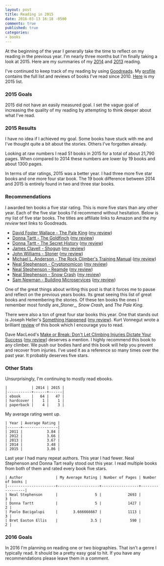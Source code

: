 ```yaml
---
layout: post
title: Reading in 2015
date: 2016-03-13 16:18 -0500
comments: true
published: true
categories:
- books
---
```


At the beginning of the year I generally take the time to reflect on
my reading in the previous year. I'm nearly three months but I'm
finally taking a look at 2015. Here are my summaries of my
[2014](http://jakemccrary.com/blog/2015/01/08/reading-in-2014/) and
[2013](http://jakemccrary.com/blog/2014/01/01/using-incanter-to-review-my-2013-reading/)
reading.

I've continued to keep track of my reading by using
[Goodreads](http://goodreads.com). My
[profile](https://www.goodreads.com/user/show/3431614-jake-mccrary)
contains the full list and reviews of books I've read
since 2010. [Here](https://www.goodreads.com/review/list/3431614-jake-mccrary?read_at=2015)
is my 2015 list.

### 2015 Goals ###

2015 did not have an easily measured goal. I set the vague goal of
increasing the quality of my reading by attempting to think deeper about
what I've read.

### 2015 Results ###

I have no idea if I achieved my goal. Some books have stuck with me
and I've thought quite a bit about the stories. Others I've forgotten
already.

Looking at raw numbers I read 51 books in 2015 for a total of about
21,790 pages. When compared to 2014 these numbers are lower by 19
books and about 1300 pages.

In terms of star ratings, 2015 was a better year. I had three more
five star books and one more four star book. The 19 book difference
between 2014 and 2015 is entirely found in two and three star books.

### Recommendations ###

I awarded ten books a five star rating. This is more five stars than
any other year. Each of the five star books I'd recommend without
hesitation. Below is my list of five star books. The titles are
affiliate links to Amazon and the _my review_ text links to
Goodreads.

* [David Foster Wallace - The Pale King](http://amzn.to/24YyEvJ) ([my review](https://www.goodreads.com/review/show/882190236))
* [Donna Tartt - The Goldfinch](http://amzn.to/1QPjLV6) ([my review](https://www.goodreads.com/review/show/1168264855))
* [Donna Tartt - The Secret History](http://amzn.to/1M0BjhZ) ([my review](https://www.goodreads.com/review/show/1225842414))
* [James Clavell - Shogun](http://amzn.to/1pFcZZg) ([my review](https://www.goodreads.com/review/show/1284160882))
* [John Williams - Stoner](http://amzn.to/1P6YKAX) ([my review](https://www.goodreads.com/review/show/1152858937))
* [Michael L. Anderson - The Rock Climber's Training Manual](http://amzn.to/1QPjSA2) ([my review](https://www.goodreads.com/review/show/1420673577))
* [Neal Stephenson - Cryptonomicon](http://amzn.to/1P6YMbY) ([my review](https://www.goodreads.com/review/show/799153387))
* [Neal Stephenson - Reamde](http://amzn.to/24Yy8xF) ([my review](https://www.goodreads.com/review/show/927872107))
* [Neal Stephenson - Snow Crash](http://amzn.to/1pFd3bo) ([my review](https://www.goodreads.com/review/show/799153414))
* [Sam Newman - Building Microservices](http://amzn.to/1YO1HOf) ([my review](https://www.goodreads.com/review/show/1202873191))

One of the great things about writing this post is that it forces me
to pause and reflect on the previous years books. Its great seeing
this list of great books and remembering the stories. Of these ten
books the ones I remember most fondly are_Stoner_, _Snow Crash_, and
_The Pale King_.

There were also a ton of great four star books this year. One that
stands out is Joseph Heller's
[Something Happened](http://amzn.to/1pFcQFc)
([my review](https://www.goodreads.com/review/show/189671091)). Kurt
Vonnegut wrote a brilliant
[review](http://www.nytimes.com/books/98/02/15/home/heller-something.html)
of this book which I encourage you to read.

Dave MacLeod's
[Make or Break: Don't Let Climbing Injuries Dictate Your Success](http://amzn.to/1pFcVIV)
([my review](https://www.goodreads.com/review/show/1236422760))
deserves a mention. I highly recommend this book to any climber. We
push our bodies hard and this book will help you prevent and recover
from injuries. I've used it as a reference so many times over the past
year. It probably deserves five stars.


### Other Stats ###

Unsurprisingly, I'm continuing to mostly read ebooks.

```
|           | 2014 | 2015 |
|-----------+------+------|
| ebook     |   64 |   47 |
| hardcover |    1 |    1 |
| paperback |    4 |    3 |
```

My average rating went up.

```
| Year | Average Rating |
|------+----------------|
| 2011 |           3.84 |
| 2012 |           3.66 |
| 2013 |           3.67 |
| 2014 |           3.48 |
| 2015 |           3.86 |
```

Last year I had many repeat authors. This year I had fewer. Neal
Stephenson and Donna Tart really stood out this year. I read multiple
books from both of them and rated every book five stars.

```
| Author               | My Average Rating | Number of Pages | Number of books |
|----------------------+-------------------+-----------------+-----------------|
| Neal Stephenson      |                 5 |            2693 |               3 |
| Donna Tartt          |                 5 |            1427 |               2 |
| Paolo Bacigalupi     |       3.666666667 |            1113 |               3 |
| Bret Easton Ellis    |               3.5 |             590 |               2 |
```

### 2016 Goals ###

In 2016 I'm planning on reading one or two biographies. That isn't a
genre I typically read. It should be a pretty easy goal to hit. If you
have any recommendations please leave them in a comment.
